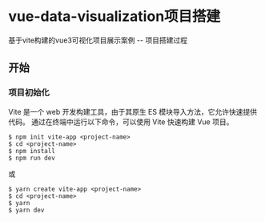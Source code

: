 # vue-data-visualization项目搭建

基于vite构建的vue3可视化项目展示案例 -- 项目搭建过程

## 开始

### 项目初始化

Vite 是一个 web 开发构建工具，由于其原生 ES 模块导入方法，它允许快速提供代码。
通过在终端中运行以下命令，可以使用 Vite 快速构建 Vue 项目。

```
$ npm init vite-app <project-name>
$ cd <project-name>
$ npm install
$ npm run dev
```

或

```
$ yarn create vite-app <project-name>
$ cd <project-name>
$ yarn
$ yarn dev
```
